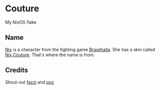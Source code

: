 # Couture

My NixOS flake

## Name

[Nix](https://brawlhalla.wiki.gg/wiki/Nix) is a character from the fighting game
[Brawlhalla](https://www.brawlhalla.com/).
She has a skin called [Nix Couture](https://brawlhalla.wiki.gg/wiki/Nix_Couture).
That's where the name is from.

## Credits

Shout-out [fazzi](https://gitlab.com/fazzi/nixohess) and [poz](https://poz.pet/)
